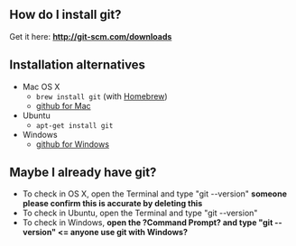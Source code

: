 How do I install git?
---------------------

Get it here: **http://git-scm.com/downloads**

## Installation alternatives

- Mac OS X
    - `brew install git` (with [Homebrew](http://mxcl.github.com/homebrew/))
    - [github for Mac](https://central.github.com/mac/latest)
- Ubuntu
    - `apt-get install git`
- Windows
    - [github for Windows](http://windows.github.com/)  

## Maybe I already have git?

- To check in OS X, open the Terminal and type "git --version" **someone please confirm this is accurate by deleting this**
- To check in Ubuntu, open the Terminal and type "git --version"
- To check in Windows, **open the ?Command Prompt? and type "git --version" <= anyone use git with Windows?**

